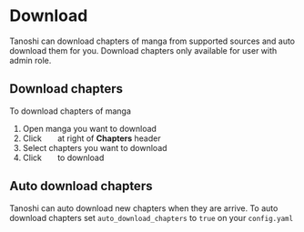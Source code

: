 # Download

Tanoshi can download chapters of manga from supported sources and auto download them for you. Download chapters only available for user with admin role.

## Download chapters

To download chapters of manga

1. Open manga you want to download
2. Click <img :src="$withBase('/assets/pencil.svg')"  width="20"> at right of **Chapters** header
3. Select chapters you want to download
4. Click  <img :src="$withBase('/assets/cloud-download.svg')"  width="20"> to download

## Auto download chapters

Tanoshi can auto download new chapters when they are arrive. To auto download chapters set `auto_download_chapters` to `true`  on your `config.yaml`
